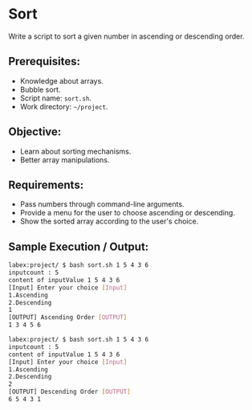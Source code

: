 # Sort

Write a script to sort a given number in ascending or descending order.

## Prerequisites:

- Knowledge about arrays.
- Bubble sort.
- Script name: `sort.sh`.
- Work directory: `~/project`.

## Objective:

- Learn about sorting mechanisms.
- Better array manipulations.

## Requirements:

- Pass numbers through command-line arguments.
- Provide a menu for the user to choose ascending or descending.
- Show the sorted array according to the user's choice.

## Sample Execution / Output:

```bash
labex:project/ $ bash sort.sh 1 5 4 3 6
inputcount : 5
content of inputValue 1 5 4 3 6
[Input] Enter your choice [Input]
1.Ascending
2.Descending
1
[OUTPUT] Ascending Order [OUTPUT]
1 3 4 5 6
```

```bash
labex:project/ $ bash sort.sh 1 5 4 3 6
inputcount : 5
content of inputValue 1 5 4 3 6
[Input] Enter your choice [Input]
1.Ascending
2.Descending
2
[OUTPUT] Descending Order [OUTPUT]
6 5 4 3 1
```
